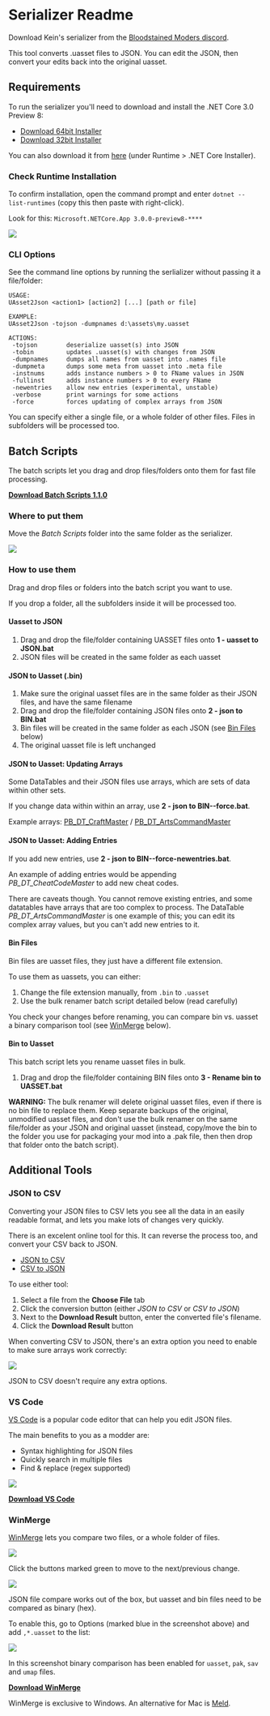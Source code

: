 # Serializer Readme

Download Kein's serializer from the [Bloodstained Moders discord](http://discord.gg/b9XBH4f).

This tool converts .uasset files to JSON. You can edit the JSON, then convert your edits back into the original uasset.


## Requirements

To run the serializer you'll need to download and install the .NET Core 3.0 Preview 8:

- [Download 64bit Installer](https://dotnet.microsoft.com/download/thank-you/dotnet-runtime-3.0.0-preview8-windows-x64-installer)
- [Download 32bit Installer](https://dotnet.microsoft.com/download/thank-you/dotnet-runtime-3.0.0-preview8-windows-x86-installer)

You can also download it from [here](https://dotnet.microsoft.com/download/dotnet-core/3.0) (under Runtime > .NET Core Installer).

### Check Runtime Installation

To confirm installation, open the command prompt and enter `dotnet --list-runtimes` (copy this then paste with right-click).

Look for this: `Microsoft.NETCore.App 3.0.0-preview8-****`

![](screenshots/check-runtime.png)

### CLI Options

See the command line options by running the serlializer without passing it a file/folder:

	USAGE:
	UAsset2Json <action1> [action2] [...] [path or file]

	EXAMPLE:
	UAsset2Json -tojson -dumpnames d:\assets\my.uasset

	ACTIONS:
	 -tojson        deserialize uasset(s) into JSON
	 -tobin         updates .uasset(s) with changes from JSON
	 -dumpnames     dumps all names from uasset into .names file
	 -dumpmeta      dumps some meta from uasset into .meta file
	 -instnums      adds instance numbers > 0 to FName values in JSON
	 -fullinst      adds instance numbers > 0 to every FName
	 -newentries    allow new entries (experimental, unstable)
	 -verbose       print warnings for some actions
	 -force         forces updating of complex arrays from JSON

You can specify either a single file, or a whole folder of other files. Files in subfolders will be processed too.

## Batch Scripts

The batch scripts let you drag and drop files/folders onto them for fast file processing.

**[Download Batch Scripts 1.1.0](https://github.com/ithinkandicode/bloodstained-tools/raw/master/Serializer/files/Batch%20Scripts%201.1.0.zip)**

### Where to put them

Move the _Batch Scripts_ folder into the same folder as the serializer.

![](screenshots/batch-scripts-folder.png)

### How to use them

Drag and drop files or folders into the batch script you want to use.

If you drop a folder, all the subfolders inside it will be processed too.

#### Uasset to JSON

  1. Drag and drop the file/folder containing UASSET files onto **1 - uasset to JSON.bat**
  1. JSON files will be created in the same folder as each uasset

#### JSON to Uasset (.bin)

  1. Make sure the original uasset files are in the same folder as their JSON files, and have the same filename
  1. Drag and drop the file/folder containing JSON files onto **2 - json to BIN.bat**
  1. Bin files will be created in the same folder as each JSON  (see [Bin Files](#bin-files) below)
  1. The original uasset file is left unchanged

#### JSON to Uasset: Updating Arrays

Some DataTables and their JSON files use arrays, which are sets of data within other sets.

If you change data within within an array, use **2 - json to BIN--force.bat**.

Example arrays: [PB_DT_CraftMaster](screenshots/array.png) / [PB_DT_ArtsCommandMaster](screenshots/array-complex.png)

#### JSON to Uasset: Adding Entries

If you add new entries, use **2 - json to BIN--force-newentries.bat**.

An example of adding entries would be appending _PB_DT_CheatCodeMaster_ to add new cheat codes.

There are caveats though. You cannot remove existing entries, and some datatables have arrays that are too complex to process. The DataTable _PB_DT_ArtsCommandMaster_ is one example of this; you can edit its complex array values, but you can't add new entries to it.

#### Bin Files

Bin files are uasset files, they just have a different file extension.

To use them as uassets, you can either:

  1. Change the file extension manually, from `.bin` to `.uasset`
  2. Use the bulk renamer batch script detailed below (read carefully)

You check your changes before renaming, you can compare bin vs. uasset a binary comparison tool (see [WinMerge](#winmerge) below).

#### Bin to Uasset

This batch script lets you rename uasset files in bulk.

  1. Drag and drop the file/folder containing BIN files onto  **3 - Rename bin to UASSET.bat**

**WARNING:** The bulk renamer will delete original uasset files, even if there is no bin file to replace them. Keep separate backups of the original, unmodified uasset files, and don't use the bulk renamer on the same file/folder as your JSON and original uasset (instead, copy/move the bin to the folder you use for packaging your mod into a .pak file, then then drop that folder onto the batch script).

## Additional Tools

### JSON to CSV

Converting your JSON files to CSV lets you see all the data in an easily readable format, and lets you make lots of changes very quickly.

There is an excelent online tool for this. It can reverse the process too, and convert your CSV back to JSON.

- [JSON to CSV](http://www.convertcsv.com/json-to-csv.htm)
- [CSV to JSON](http://www.convertcsv.com/csv-to-json.htm)

To use either tool:

  1. Select a file from the **Choose File** tab
  1. Click the conversion button (either _JSON to CSV_ or _CSV to JSON_)
  1. Next to the **Download Result** button, enter the converted file's filename.
  1. Click the **Download Result** button

When converting CSV to JSON, there's an extra option you need to enable to make sure arrays work correctly:

![](screenshots/csv-to-json-options.png)

JSON to CSV doesn't require any extra options.

### VS Code

[VS Code](https://code.visualstudio.com/) is a popular code editor that can help you edit JSON files.

The main benefits to you as a modder are:

- Syntax highlighting for JSON files
- Quickly search in multiple files
- Find & replace (regex supported)

![](screenshots/vscode-search.png)

**[Download VS Code](https://code.visualstudio.com/Download)**

### WinMerge

[WinMerge](https://winmerge.org/) lets you compare two files, or a whole folder of files.

![](screenshots/winmerge/compare-small.png)

Click the buttons marked green to move to the next/previous change.

![](screenshots/winmerge/buttons.png)

JSON file compare works out of the box, but uasset and bin files need to be compared as binary (hex).

To enable this, go to Options (marked blue in the screenshot above) and add `,*.uasset` to the list:

![](screenshots/winmerge/options-binary.png)

In this screenshot binary comparison has been enabled for `uasset`, `pak`, `sav` and `umap` files.

**[Download WinMerge](https://winmerge.org/downloads)**

WinMerge is exclusive to Windows. An alternative for Mac is [Meld](https://meldmerge.org).
